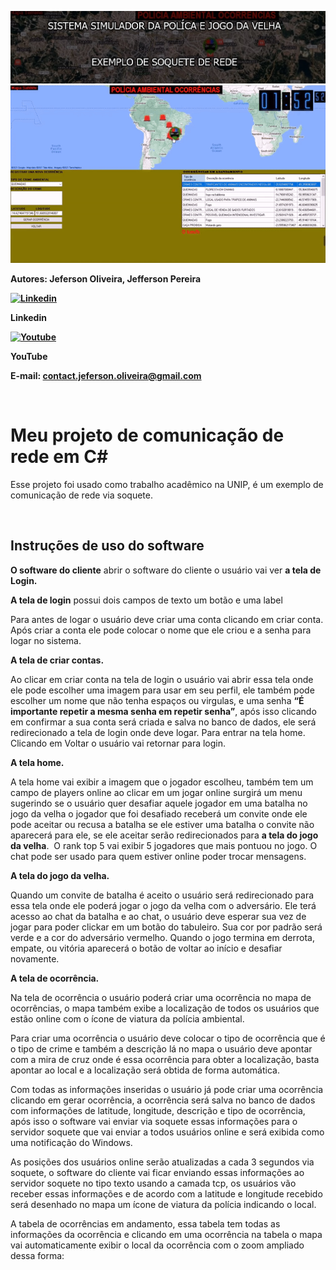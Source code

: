 <a href="#"><img src="/img/logo.jpg" alt="Youtube" width="100%" height="50%" /></a>
<img src="./img/sockgif.gif"/>
<p><strong>Autores: Jeferson Oliveira, Jefferson Pereira</strong></p>
<p><strong><a href="https://www.linkedin.com/in/jeferson-oliveira-8335051b6/"><img style="border-style: none;" src="https://www.transparentpng.com/thumb/linkedin/linkedin-icon-png-4.png" alt="Linkedin" width="50" height="50" /></a></strong></p>
<p><strong>Linkedin</strong></p>
<p><strong><a href="https://www.youtube.com/channel/UCz-iNlr68eMM1N5vcsBSJrw"><img src="https://portal.ifba.edu.br/irece/institucional/documentos-institucionais/ascom_ifba_irece/imagens/youtube-icon-14.png" alt="Youtube" width="50" height="50" /></a></strong></p>
<p><strong>YouTube</strong></p>
<p><strong>E-mail: <a href="mailto:contact.jeferson.oliveira@gmail.com">contact.jeferson.oliveira@gmail.com</a></strong></p>
<p>&nbsp;</p>
<h1>Meu projeto de comunica&ccedil;&atilde;o de rede em C#</h1>
<p>Esse projeto foi usado como trabalho acad&ecirc;mico na UNIP, &eacute; um exemplo de comunica&ccedil;&atilde;o de rede via soquete.</p>
<p>&nbsp;</p>
<h2>Instru&ccedil;&otilde;es de uso do software</h2>
<p><strong>O software do cliente</strong> abrir o software do cliente o usu&aacute;rio vai ver <strong>a tela de Login.</strong></p>

<p><strong>A tela de login</strong> possui dois campos de texto um bot&atilde;o e uma label</p>
<p>Para antes de logar o usu&aacute;rio deve criar uma conta clicando em criar conta. Ap&oacute;s criar a conta ele pode colocar o nome que ele criou e a senha para logar no sistema.</p>
<p><strong>A tela de criar contas.</strong></p>
<p>Ao clicar em criar conta na tela de login o usu&aacute;rio vai abrir essa tela onde ele pode escolher uma imagem para usar em seu perfil, ele tamb&eacute;m pode escolher um nome que n&atilde;o tenha espa&ccedil;os ou virgulas, e uma senha <strong>&ldquo;&Eacute; importante repetir a mesma senha em repetir senha&rdquo;</strong>, ap&oacute;s isso clicando em confirmar a sua conta ser&aacute; criada e salva no banco de dados, ele ser&aacute; redirecionado a tela de login onde deve logar. Para entrar na tela home. Clicando em Voltar o usu&aacute;rio vai retornar para login.</p>
<p><strong>A tela home.</strong></p>
<p>A tela home vai exibir a imagem que o jogador escolheu, tamb&eacute;m tem um campo de players online ao clicar em um jogar online surgir&aacute; um menu sugerindo se o usu&aacute;rio quer desafiar aquele jogador em uma batalha no jogo da velha o jogador que foi desafiado receber&aacute; um convite onde ele pode aceitar ou recusa a batalha se ele estiver uma batalha o convite n&atilde;o aparecer&aacute; para ele, se ele aceitar ser&atilde;o redirecionados para <strong>a tela do jogo da velha</strong>.&nbsp; O rank top 5 vai exibir 5 jogadores que mais pontuou no jogo. O chat pode ser usado para quem estiver online poder trocar mensagens.</p>
<p><strong>A tela do jogo da velha.</strong></p>
<p>Quando um convite de batalha &eacute; aceito o usu&aacute;rio ser&aacute; redirecionado para essa tela onde ele poder&aacute; jogar o jogo da velha com o advers&aacute;rio. Ele ter&aacute; acesso ao chat da batalha e ao chat, o usu&aacute;rio deve esperar sua vez de jogar para poder clickar em um bot&atilde;o do tabuleiro. Sua cor por padr&atilde;o ser&aacute; verde e a cor do advers&aacute;rio vermelho. Quando o jogo termina em derrota, empate, ou vit&oacute;ria aparecer&aacute; o bot&atilde;o de voltar ao in&iacute;cio e desafiar novamente.</p>
<p><strong>A tela de ocorr&ecirc;ncia.</strong></p>
<p>Na tela de ocorr&ecirc;ncia o usu&aacute;rio poder&aacute; criar uma ocorr&ecirc;ncia no mapa de ocorr&ecirc;ncias, o mapa tamb&eacute;m exibe a localiza&ccedil;&atilde;o de todos os usu&aacute;rios que est&atilde;o online com o &iacute;cone de viatura da pol&iacute;cia ambiental.</p>
<p>Para criar uma ocorr&ecirc;ncia o usu&aacute;rio deve colocar o tipo de ocorr&ecirc;ncia que &eacute; o tipo de crime e tamb&eacute;m a descri&ccedil;&atilde;o l&aacute; no mapa o usu&aacute;rio deve apontar com a mira de cruz onde &eacute; essa ocorr&ecirc;ncia para obter a localiza&ccedil;&atilde;o, basta apontar ao local e a localiza&ccedil;&atilde;o ser&aacute; obtida de forma autom&aacute;tica.</p>
<p>Com todas as informa&ccedil;&otilde;es inseridas o usu&aacute;rio j&aacute; pode criar uma ocorr&ecirc;ncia clicando em gerar ocorr&ecirc;ncia, a ocorr&ecirc;ncia ser&aacute; salva no banco de dados com informa&ccedil;&otilde;es de latitude, longitude, descri&ccedil;&atilde;o e tipo de ocorr&ecirc;ncia, ap&oacute;s isso o software vai enviar via soquete essas informa&ccedil;&otilde;es para o servidor soquete que vai enviar a todos usu&aacute;rios online e ser&aacute; exibida como uma notifica&ccedil;&atilde;o do Windows.</p>
<p>As posi&ccedil;&otilde;es dos usu&aacute;rios online ser&atilde;o atualizadas a cada 3 segundos via soquete, o software do cliente vai ficar enviando essas informa&ccedil;&otilde;es ao servidor soquete no tipo texto usando a camada tcp, os usu&aacute;rios v&atilde;o receber essas informa&ccedil;&otilde;es e de acordo com a latitude e longitude recebido ser&aacute; desenhado no mapa um &iacute;cone de viatura da pol&iacute;cia indicando o local.</p>
<p>A tabela de ocorr&ecirc;ncias em andamento, essa tabela tem todas as informa&ccedil;&otilde;es da ocorr&ecirc;ncia e clicando em uma ocorr&ecirc;ncia na tabela o mapa vai automaticamente exibir o local da ocorr&ecirc;ncia com o zoom ampliado dessa forma:</p>
